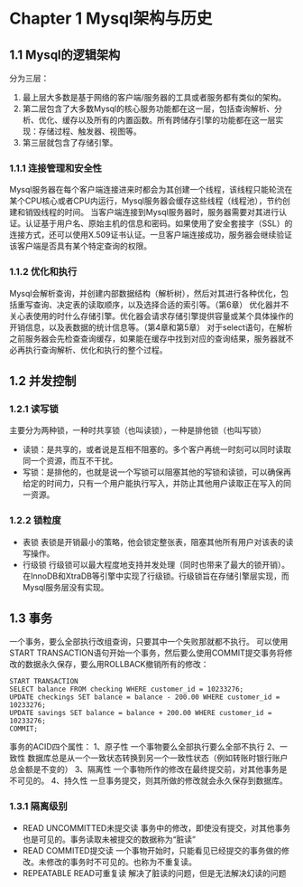 # Chapter 1 Mysql架构与历史
## 1.1 Mysql的逻辑架构
分为三层：
1. 最上层大多数是基于网络的客户端/服务器的工具或者服务都有类似的架构。
2. 第二层包含了大多数Mysql的核心服务功能都在这一层，包括查询解析、分析、优化、缓存以及所有的内置函数。所有跨储存引擎的功能都在这一层实现：存储过程、触发器、视图等。
3. 第三层就包含了存储引擎。

### 1.1.1 连接管理和安全性
 Mysql服务器在每个客户端连接进来时都会为其创建一个线程，该线程只能轮流在某个CPU核心或者CPU内运行，Mysql服务器会缓存这些线程（线程池），节约创建和销毁线程的时间。
 当客户端连接到Mysql服务器时，服务器需要对其进行认证。认证基于用户名、原始主机的信息和密码。如果使用了安全套接字（SSL）的连接方式，还可以使用X.509证书认证。一旦客户端连接成功，服务器会继续验证该客户端是否具有某个特定查询的权限。

### 1.1.2 优化和执行
Mysql会解析查询，并创建内部数据结构（解析树），然后对其进行各种优化，包括重写查询、决定表的读取顺序，以及选择合适的索引等。（第6章）
优化器并不关心表使用的时什么存储引擎。优化器会请求存储引擎提供容量或某个具体操作的开销信息，以及表数据的统计信息等。（第4章和第5章）
对于select语句，在解析之前服务器会先检查查询缓存，如果能在缓存中找到对应的查询结果，服务器就不必再执行查询解析、优化和执行的整个过程。

## 1.2 并发控制
### 1.2.1 读写锁
主要分为两种锁，一种时共享锁（也叫读锁），一种是排他锁（也叫写锁）
- 读锁：是共享的，或者说是互相不阻塞的。多个客户再统一时刻可以同时读取同一个资源，而互不干扰。
- 写锁：是排他的，也就是说一个写锁可以阻塞其他的写锁和读锁，可以确保再给定的时间力，只有一个用户能执行写入，并防止其他用户读取正在写入的同一资源。

### 1.2.2 锁粒度
- 表锁
表锁是开销最小的策略，他会锁定整张表，阻塞其他所有用户对该表的读写操作。
- 行级锁
行级锁可以最大程度地支持并发处理（同时也带来了最大的锁开销）。在InnoDB和XtraDB等引擎中实现了行级锁。行级锁旨在存储引擎层实现，而Mysql服务层没有实现。

## 1.3 事务
一个事务，要么全部执行改组查询，只要其中一个失败那就都不执行。
可以使用START TRANSACTION语句开始一个事务，然后要么使用COMMIT提交事务将修改的数据永久保存，要么用ROLLBACK撤销所有的修改：
```
START TRANSACTION
SELECT balance FROM checking WHERE customer_id = 10233276;
UPDATE checkings SET balance = balance - 200.00 WHERE customer_id = 10233276;
UPDATE savings SET balance = balance + 200.00 WHERE customer_id = 10233276;
COMMIT;
```

事务的ACID四个属性：
1、原子性
一个事物要么全部执行要么全部不执行
2、一致性
数据库总是从一个一致状态转换到另一个一致性状态（例如转账时银行账户总金额是不变的）
3、隔离性
一个事物所作的修改在最终提交前，对其他事务是不可见的。
4、持久性
一旦事务提交，则其所做的修改就会永久保存到数据库。

### 1.3.1 隔离级别
- READ UNCOMMITTED未提交读
事务中的修改，即使没有提交，对其他事务也是可见的。事务读取未被提交的数据称为“脏读”
- READ COMMITED提交读
一个事物开始时，只能看见已经提交的事务做的修改。未修改的事务时不可见的。也称为不重复读。
- REPEATABLE READ可重复读
解决了脏读的问题，但是无法解决幻读的问题
